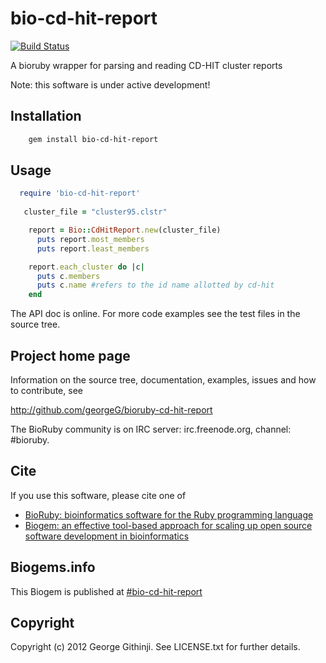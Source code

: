 # bio-cd-hit-report

[![Build Status](https://secure.travis-ci.org/georgeG/bioruby-cd-hit-report.png)](http://travis-ci.org/georgeG/bioruby-cd-hit-report)

A bioruby wrapper for parsing and reading CD-HIT cluster reports

Note: this software is under active development!

## Installation

```sh
    gem install bio-cd-hit-report
```

## Usage

```ruby
  require 'bio-cd-hit-report'
   
   cluster_file = "cluster95.clstr"

    report = Bio::CdHitReport.new(cluster_file)
      puts report.most_members
      puts report.least_members

    report.each_cluster do |c|
      puts c.members 
      puts c.name #refers to the id name allotted by cd-hit 
    end
```

The API doc is online. For more code examples see the test files in
the source tree.
        
## Project home page

Information on the source tree, documentation, examples, issues and
how to contribute, see

  http://github.com/georgeG/bioruby-cd-hit-report

The BioRuby community is on IRC server: irc.freenode.org, channel: #bioruby.

## Cite

If you use this software, please cite one of
  
* [BioRuby: bioinformatics software for the Ruby programming language](http://dx.doi.org/10.1093/bioinformatics/btq475)
* [Biogem: an effective tool-based approach for scaling up open source software development in bioinformatics](http://dx.doi.org/10.1093/bioinformatics/bts080)

## Biogems.info

This Biogem is published at [#bio-cd-hit-report](http://biogems.info/index.html)

## Copyright

Copyright (c) 2012 George Githinji. See LICENSE.txt for further details.
